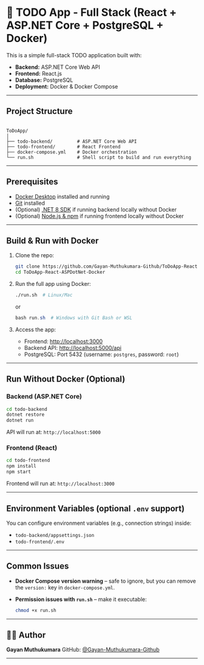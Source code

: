 # 📝 TODO App - Full Stack (React + ASP.NET Core + PostgreSQL + Docker)

This is a simple full-stack TODO application built with:

- **Backend:** ASP.NET Core Web API
- **Frontend:** React.js
- **Database:** PostgreSQL
- **Deployment:** Docker & Docker Compose

---

## Project Structure

```

ToDoApp/
│
├── todo-backend/         # ASP.NET Core Web API
├── todo-frontend/        # React Frontend
├── docker-compose.yml    # Docker orchestration
└── run.sh                # Shell script to build and run everything

````

---

## Prerequisites

- [Docker Desktop](https://www.docker.com/products/docker-desktop/) installed and running
- [Git](https://git-scm.com/) installed
- (Optional) [.NET 8 SDK](https://dotnet.microsoft.com/en-us/download/dotnet/8.0) if running backend locally without Docker
- (Optional) [Node.js & npm](https://nodejs.org/) if running frontend locally without Docker

---

## Build & Run with Docker

1. Clone the repo:
   ```bash
   git clone https://github.com/Gayan-Muthukumara-Github/ToDoApp-React-ASPDotNet-Docker.git
   cd ToDoApp-React-ASPDotNet-Docker
   ````

2. Run the full app using Docker:

   ```bash
   ./run.sh  # Linux/Mac
   ```

   or

   ```powershell
   bash run.sh  # Windows with Git Bash or WSL
   ```

3. Access the app:

   * Frontend: [http://localhost:3000](http://localhost:3000)
   * Backend API: [http://localhost:5000/api](http://localhost:5000/api)
   * PostgreSQL: Port 5432 (username: `postgres`, password: `root`)

---

## Run Without Docker (Optional)

### Backend (ASP.NET Core)

```bash
cd todo-backend
dotnet restore
dotnet run
```

API will run at: `http://localhost:5000`

### Frontend (React)

```bash
cd todo-frontend
npm install
npm start
```

Frontend will run at: `http://localhost:3000`

---

## Environment Variables (optional `.env` support)

You can configure environment variables (e.g., connection strings) inside:

* `todo-backend/appsettings.json`
* `todo-frontend/.env`

---

## Common Issues

* **Docker Compose version warning** – safe to ignore, but you can remove the `version:` key in `docker-compose.yml`.
* **Permission issues with `run.sh`** – make it executable:

  ```bash
  chmod +x run.sh
  ```

---

## 👨‍💻 Author

**Gayan Muthukumara**
GitHub: [@Gayan-Muthukumara-Github](https://github.com/Gayan-Muthukumara-Github)

---

